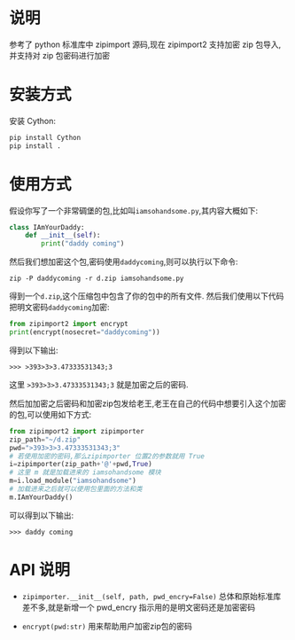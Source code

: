 # 说明
参考了 python 标准库中 zipimport 源码,现在 zipimport2 支持加密 zip 包导入,并支持对 zip 包密码进行加密

# 安装方式
安装 Cython:
```python
pip install Cython
pip install .
```

# 使用方式
假设你写了一个非常碉堡的包,比如叫`iamsohandsome.py`,其内容大概如下:
```python
class IAmYourDaddy:
    def __init__(self):
        print("daddy coming")
```
然后我们想加密这个包,密码使用`daddycoming`,则可以执行以下命令:
```shell
zip -P daddycoming -r d.zip iamsohandsome.py
```

得到一个`d.zip`,这个压缩包中包含了你的包中的所有文件.
然后我们使用以下代码把明文密码`daddycoming`加密:
```python
from zipimport2 import encrypt
print(encrypt(nosecret="daddycoming"))
```
得到以下输出:
```shell
>>> >393>3>3.47333531343;3
```
这里 `>393>3>3.47333531343;3` 就是加密之后的密码.

然后加加密之后密码和加密zip包发给老王,老王在自己的代码中想要引入这个加密的包,可以使用如下方式:
```python
from zipimport2 import zipimporter
zip_path="~/d.zip"
pwd=">393>3>3.47333531343;3"
# 若使用加密的密码,那么zipimporter 位置2的参数就用 True
i=zipimporter(zip_path+'@'+pwd,True)
# 这里 m 就是加载进来的 iamsohandsome 模块
m=i.load_module("iamsohandsome")
# 加载进来之后就可以使用包里面的方法和类
m.IAmYourDaddy()
```
可以得到以下输出:
```shell
>>> daddy coming
```

# API 说明
- `zipimporter.__init__(self, path, pwd_encry=False)`
总体和原始标准库差不多,就是新增一个 pwd_encry 指示用的是明文密码还是加密密码

- `encrypt(pwd:str)`
用来帮助用户加密zip包的密码



